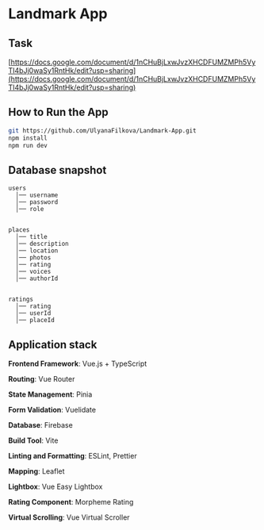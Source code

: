 # Landmark App

## Task

[https://docs.google.com/document/d/1nCHuBjLxwJvzXHCDFUMZMPh5VyTI4bJj0waSy1RntHk/edit?usp=sharing](https://docs.google.com/document/d/1nCHuBjLxwJvzXHCDFUMZMPh5VyTI4bJj0waSy1RntHk/edit?usp=sharing)

## How to Run the App

```bash
git https://github.com/UlyanaFilkova/Landmark-App.git
npm install
npm run dev
```

## Database snapshot

```
users
  │── username
  │── password
  │── role


places
  │── title
  │── description
  │── location
  │── photos
  │── rating
  │── voices
  │── authorId


ratings
  │── rating
  │── userId
  │── placeId
```

## Application stack

**Frontend Framework**: Vue.js + TypeScript

**Routing**: Vue Router

**State Management**: Pinia

**Form Validation**: Vuelidate

**Database**: Firebase

**Build Tool**: Vite

**Linting and Formatting**: ESLint, Prettier

**Mapping**: Leaflet

**Lightbox**: Vue Easy Lightbox

**Rating Component**: Morpheme Rating

**Virtual Scrolling**: Vue Virtual Scroller
